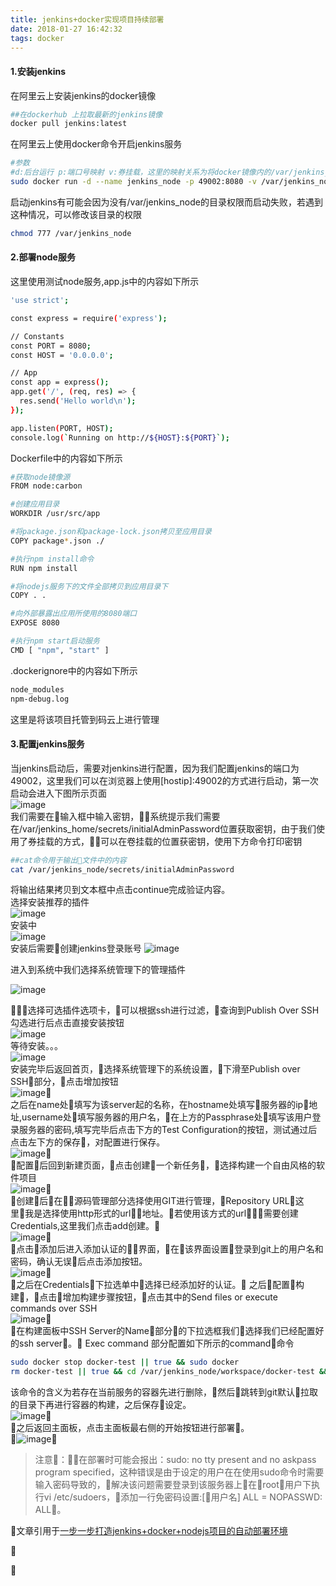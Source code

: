 ```yaml
---
title: jenkins+docker实现项目持续部署
date: 2018-01-27 16:42:32
tags: docker
---
```


#### 1.安装jenkins
在阿里云上安装jenkins的docker镜像
```bash
##在dockerhub 上拉取最新的jenkins镜像
docker pull jenkins:latest
```
在阿里云上使用docker命令开启jenkins服务
```bash
#参数
#d:后台运行 p:端口号映射 v:券挂载，这里的映射关系为将docker镜像内的/var/jenkins_home挂载到服务器上的/var/jenkins_node上
sudo docker run -d --name jenkins_node -p 49002:8080 -v /var/jenkins_node:/var/jenkins_home jenkins:latest
```
启动jenkins有可能会因为没有/var/jenkins_node的目录权限而启动失败，若遇到这种情况，可以修改该目录的权限
```bash
chmod 777 /var/jenkins_node 
```



#### 2.部署node服务

这里使用测试node服务,app.js中的内容如下所示
```bash
'use strict';

const express = require('express');

// Constants
const PORT = 8080;
const HOST = '0.0.0.0';

// App
const app = express();
app.get('/', (req, res) => {
  res.send('Hello world\n');
});

app.listen(PORT, HOST);
console.log(`Running on http://${HOST}:${PORT}`);
```

Dockerfile中的内容如下所示
```bash
#获取node镜像源
FROM node:carbon

#创建应用目录
WORKDIR /usr/src/app

#将package.json和package-lock.json拷贝至应用目录
COPY package*.json ./

#执行npm install命令
RUN npm install

#将nodejs服务下的文件全部拷贝到应用目录下
COPY . .

#向外部暴露出应用所使用的8080端口
EXPOSE 8080

#执行npm start启动服务
CMD [ "npm", "start" ]
```

.dockerignore中的内容如下所示

```bash
node_modules
npm-debug.log
```

这里是将该项目托管到码云上进行管理

#### 3.配置jenkins服务
当jenkins启动后，需要对jenkins进行配置，因为我们配置jenkins的端口为49002，这里我们可以在浏览器上使用[hostip]:49002的方式进行启动，第一次启动会进入下图所示页面  
![image](/img/jenkins/jenkins2.png)  
我们需要在输入框中输入密钥，系统提示我们需要在/var/jenkins_home/secrets/initialAdminPassword位置获取密钥，由于我们使用了券挂载的方式，可以在卷挂载的位置获密钥，使用下方命令打印密钥
```bash
##cat命令用于输出文件中的内容
cat /var/jenkins_node/secrets/initialAdminPassword
```
将输出结果拷贝到文本框中点击continue完成验证内容。  
选择安装推荐的插件  
![image](/img/jenkins/jenkins3.png)  
安装中  
![image](/img/jenkins/jenkins4.png)  
安装后需要创建jenkins登录账号
![image](/img/jenkins/jenkins5.png)

进入到系统中我们选择系统管理下的管理插件

![image](/img/jenkins/jenkins1.png)

选择可选插件选项卡，可以根据ssh进行过滤，查询到Publish Over SSH勾选进行后点击直接安装按钮  
![image](/img/jenkins/jenkins6.png)  
等待安装。。。  
![image](/img/jenkins/jenkins7.png)  
安装完毕后返回首页，选择系统管理下的系统设置，下滑至Publish over SSH部分，点击增加按钮  
![image](/img/jenkins/jenkins8.png)  
之后在name处填写为该server起的名称，在hostname处填写服务器的ip地址,username处填写服务器的用户名，在上方的Passphrase处填写该用户登录服务器的密码,填写完毕后点击下方的Test Configuration的按钮，测试通过后点击左下方的保存，对配置进行保存。  
![image](/img/jenkins/jenkins9.png)  
配置后回到新建页面，点击创建一个新任务，选择构建一个自由风格的软件项目  
![image](/img/jenkins/jenkins10.png)  
创建后在源码管理部分选择使用GIT进行管理，Repository URL这里我是选择使用http形式的url地址。若使用该方式的url，需要创建Credentials,这里我们点击add创建。  
![image](/img/jenkins/jenkins11.png)  
点击添加后进入添加认证的界面，在该界面设置登录到git上的用户名和密码，确认无误后点击添加按钮。   
![image](/img/jenkins/jenkins12.png)   
之后在Credentials下拉选单中选择已经添加好的认证。
之后配置构建，点击增加构建步骤按钮，点击其中的Send files or execute commands over SSH  
![image](/img/jenkins/jenkins13.png)  
在构建面板中SSH Server的Name部分的下拉选框我们选择我们已经配置好的ssh server。	Exec command 部分配置如下所示的command命令
```bash
sudo docker stop docker-test || true && sudo docker
rm docker-test || true && cd /var/jenkins_node/workspace/docker-test && sudo docker build -t docker-test . && sudo docker run --name docker-test -p 8080:8080 -d docker-test
```
该命令的含义为若存在当前服务的容器先进行删除，然后跳转到git默认拉取的目录下再进行容器的构建，之后保存设定。  
![image](/img/jenkins/jenkins14.png)  
之后返回主面板，点击主面板最右侧的开始按钮进行部署。  
![image](/img/jenkins/jenkins15.png)


>注意：在部署时可能会报出：sudo: no tty present and no askpass program specified，这种错误是由于设定的用户在在使用sudo命令时需要输入密码导致的，解决该问题需要登录到该服务器上在root用户下执行vi /etc/sudoers，添加一行免密码设置:[用户名] ALL = NOPASSWD: ALL。

文章引用于[一步一步打造jenkins+docker+nodejs项目的自动部署环境](https://www.jianshu.com/p/052a2401595a) 



 



 